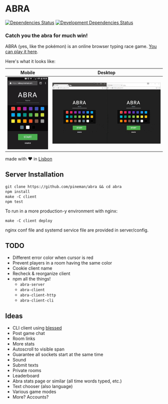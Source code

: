 # ABRA
[![Dependencies Status](https://david-dm.org/pineman/abra/status.svg)](https://david-dm.org/pineman/abra)
[![Development Dependencies Status](https://david-dm.org/pineman/abra/dev-status.svg)](https://david-dm.org/pineman/abra?type=dev)

### Catch you the abra for much win!
ABRA (yes, like the pokémon) is an online browser typing race game.
[You can play it here](https://abra.pineman.win).

Here's what it looks like:

| Mobile                                                    | Desktop                                                            |
| --------------------------------------------------------- | ------------------------------------------------------------------ |
| [![ABRA session GIF](abra.gif)](https://abra.pineman.win) | [![ABRA session2 GIF](abra_desktop.gif)](https://abra.pineman.win) |

made with :heart: in [Lisbon](https://en.wikipedia.org/wiki/Lisbon)

## Server Installation
```
git clone https://github.com/pineman/abra && cd abra
npm install
make -C client
npm test
```

To run in a more production-y environment with nginx:
```
make -C client deploy
```
nginx conf file and systemd service file are provided in server/config.

## TODO
 * Different error color when cursor is red
 * Prevent players in a room having the same color
 * Cookie client name
 * Recheck & reorganize client
 * npm all the things!
   * `abra-server`
   * `abra-client`
   * `abra-client-http`
   * `abra-client-cli`

## Ideas
 * CLI client using [blessed](https://github.com/chjj/blessed)
 * Post game chat
 * Room links
 * More stats
 * Autoscroll to visible span
 * Guarantee all sockets start at the same time
 * Sound
 * Submit texts
 * Private rooms
 * Leaderboard
 * Abra stats page or similar (all time words typed, etc.)
 * Text chooser (also language)
 * Various game modes
 * More? Accounts?
